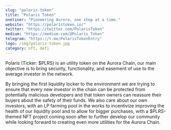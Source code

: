 ```yaml
---
slug: "polaris-token"
title: "Polaris Token"
oneliner: "Pioneering Aurora, one step at a time."
website: "https://polaristoken.io/"
twitter: "https://twitter.com/PolarisToken"
medium: "https://medium.com/@Polaris_Token"
telegram: "https://t.me/PolarisTokenEntry"
logo: /img/polaris-token.jpg
category: nft, defi
---
```


Polaris (Ticker: $PLRS) is an utility token on the Aurora Chain, our main objective is to bring security, functionality, and easement of use to the average investor in the network.

By bringing the first liquidity locker to the environment we are trying to ensure that every new investor in the chain can be protected from potentially malicious developers and that token owners can reassure their buyers about the safety of their funds.
We also care about our own investors, with an LP farming pool in the works to incentivize improving the health of our liquidity pool and to allow for bigger purchases, with a $PLRS-themed NFT project coming soon after to further develop our community while looking forward to creating even more utilities for the Aurora Chain.
